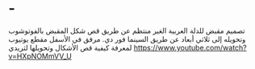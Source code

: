 # -
تصميم مقبض للدلة العربية الغير منتظم عن طريق قص شكل المقبض بالفوتوشوب وتحويله إلى ثلاثي أبعاد عن طريق السينما فور دي. مرفق في الأسفل مقطع يوتيوب لمعرفة كيفية قص الأشكال 
وتحويلها لثريدي
https://www.youtube.com/watch?v=HXpNOMmVV_U

